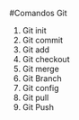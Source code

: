 #Comandos Git
 
1. Git init
2. Git commit
3. Git add
4. Git checkout
5. Git merge
6. Git Branch
7. Git config
8. Git pull
9. Git Push